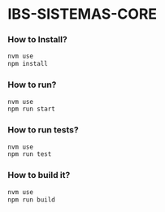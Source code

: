# IBS-SISTEMAS-CORE

### How to Install?

```bash
nvm use
npm install
```

### How to run?

```bash
nvm use
npm run start
```

### How to run tests?

```bash
nvm use
npm run test
```

### How to build it?

```bash
nvm use
npm run build
```
